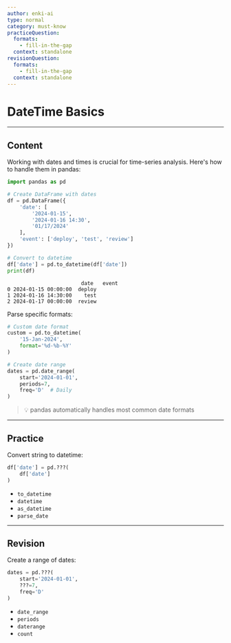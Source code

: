 ```yaml
---
author: enki-ai
type: normal
category: must-know
practiceQuestion:
  formats:
    - fill-in-the-gap
  context: standalone
revisionQuestion:
  formats:
    - fill-in-the-gap
  context: standalone
---
```


# DateTime Basics

---

## Content

Working with dates and times is crucial for time-series analysis. Here's how to handle them in pandas:

```python
import pandas as pd

# Create DataFrame with dates
df = pd.DataFrame({
    'date': [
        '2024-01-15',
        '2024-01-16 14:30',
        '01/17/2024'
    ],
    'event': ['deploy', 'test', 'review']
})

# Convert to datetime
df['date'] = pd.to_datetime(df['date'])
print(df)
```
```
                        date   event
0 2024-01-15 00:00:00  deploy
1 2024-01-16 14:30:00    test
2 2024-01-17 00:00:00  review
```

Parse specific formats:
```python
# Custom date format
custom = pd.to_datetime(
    '15-Jan-2024',
    format='%d-%b-%Y'
)

# Create date range
dates = pd.date_range(
    start='2024-01-01',
    periods=7,
    freq='D'  # Daily
)
```

> 💡 pandas automatically handles most common date formats

---

## Practice

Convert string to datetime:

```python
df['date'] = pd.???(
    df['date']
)
```

- `to_datetime`
- `datetime`
- `as_datetime`
- `parse_date`

---

## Revision

Create a range of dates:

```python
dates = pd.???(
    start='2024-01-01',
    ???=7,
    freq='D'
)
```

- `date_range`
- `periods`
- `daterange`
- `count` 
